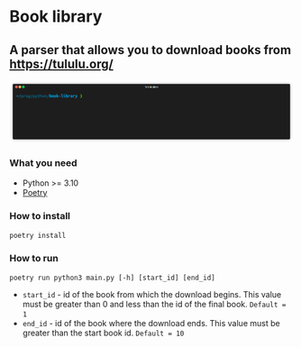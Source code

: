 # Book library
## A parser that allows you to download books from https://tululu.org/

![Demo](demo.gif)


### **What you need**
* Python >= 3.10
* [Poetry](https://python-poetry.org/docs/)

### **How to install**
```
poetry install
```

### **How to run**
```
poetry run python3 main.py [-h] [start_id] [end_id]
```

* `start_id` - id of the book from which the download begins. This value must be greater than 0 and less than the id of the final book. `Default = 1`
* `end_id` - id of the book where the download ends. This value must be greater than the start book id. `Default = 10`

